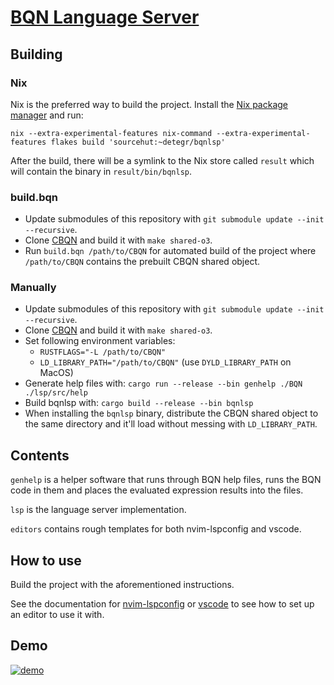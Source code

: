 # [BQN Language Server](https://sr.ht/~detegr/bqnlsp/)

## Building

### Nix

Nix is the preferred way to build the project. Install the [Nix package manager](https://nixos.org/download.html) and run:

```
nix --extra-experimental-features nix-command --extra-experimental-features flakes build 'sourcehut:~detegr/bqnlsp'
```

After the build, there will be a symlink to the Nix store called `result` which will contain the binary in `result/bin/bqnlsp`.

### build.bqn

- Update submodules of this repository with `git submodule update --init --recursive`.
- Clone [CBQN](https://github.com/dzaima/CBQN) and build it with `make shared-o3`.
- Run `build.bqn /path/to/CBQN` for automated build of the project where `/path/to/CBQN` contains the prebuilt CBQN shared object.

### Manually

- Update submodules of this repository with `git submodule update --init --recursive`.
- Clone [CBQN](https://github.com/dzaima/CBQN) and build it with `make shared-o3`.
- Set following environment variables:
  - `RUSTFLAGS="-L /path/to/CBQN"`
  - `LD_LIBRARY_PATH="/path/to/CBQN"` (use `DYLD_LIBRARY_PATH` on MacOS)
- Generate help files with: `cargo run --release --bin genhelp ./BQN ./lsp/src/help`
- Build bqnlsp with: `cargo build --release --bin bqnlsp`
- When installing the `bqnlsp` binary, distribute the CBQN shared object to the same directory and it'll load without messing with `LD_LIBRARY_PATH`.

## Contents

`genhelp` is a helper software that runs through BQN help files, runs the BQN code in them and places the evaluated expression results into the files.

`lsp` is the language server implementation.

`editors` contains rough templates for both nvim-lspconfig and vscode.

## How to use

Build the project with the aforementioned instructions.

See the documentation for [nvim-lspconfig](item/editors/neovim/nvim-lspconfig/README.md) or [vscode](item/editors/vscode/README.md) to see how to set up an editor to use it with.

## Demo

[![demo](https://asciinema.org/a/WTO2wmizmOjM0yOZbvbsSyZQx.svg)](https://asciinema.org/a/WTO2wmizmOjM0yOZbvbsSyZQx)
